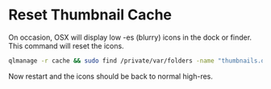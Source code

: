# Reset Thumbnail Cache

On occasion, OSX will display low -es (blurry) icons in the dock or finder.
This command will reset the icons.

```bash
qlmanage -r cache && sudo find /private/var/folders -name "thumbnails.data" -delete
```

Now restart and the icons should be back to normal high-res.
